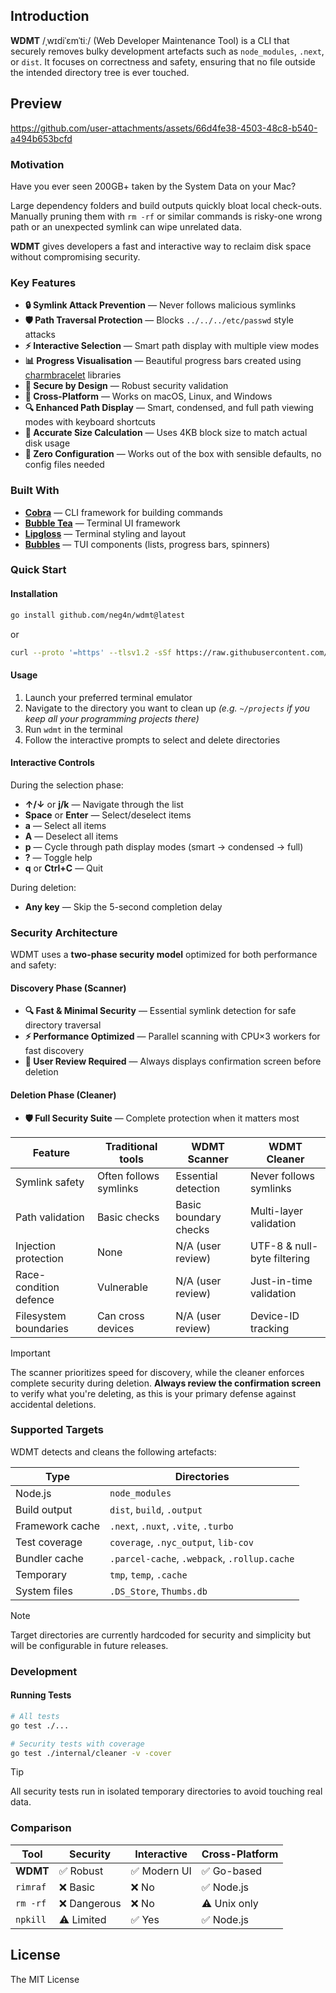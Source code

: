 ## Introduction

**WDMT** /ˌwɪdiˈɛmˈtiː/ (Web Developer Maintenance Tool) is a CLI that securely removes bulky development artefacts such as `node_modules`, `.next`, or `dist`. It focuses on correctness and safety, ensuring that no file outside the intended directory tree is ever touched.

## Preview



https://github.com/user-attachments/assets/66d4fe38-4503-48c8-b540-a494b653bcfd




### Motivation

Have you ever seen 200GB+ taken by the System Data on your Mac?

Large dependency folders and build outputs quickly bloat local check-outs.  Manually pruning them with `rm -rf` or similar commands is risky-one wrong path or an unexpected symlink can wipe unrelated data.

**WDMT** gives developers a fast and interactive way to reclaim disk space without compromising security.

### Key Features

- **🔒 Symlink Attack Prevention** — Never follows malicious symlinks  
- **🛡️ Path Traversal Protection** — Blocks `../../../etc/passwd` style attacks  
- **⚡ Interactive Selection** — Smart path display with multiple view modes  
- **📊 Progress Visualisation** — Beautiful progress bars created using [charmbracelet](charm.sh) libraries  
- **🎯 Secure by Design** — Robust security validation  
- **📱 Cross-Platform** — Works on macOS, Linux, and Windows  
- **🔍 Enhanced Path Display** — Smart, condensed, and full path viewing modes with keyboard shortcuts  
- **📏 Accurate Size Calculation** — Uses 4KB block size to match actual disk usage
- **🚀 Zero Configuration** — Works out of the box with sensible defaults, no config files needed

### Built With

- **[Cobra](https://github.com/spf13/cobra)** — CLI framework for building commands
- **[Bubble Tea](https://github.com/charmbracelet/bubbletea)** — Terminal UI framework
- **[Lipgloss](https://github.com/charmbracelet/lipgloss)** — Terminal styling and layout
- **[Bubbles](https://github.com/charmbracelet/bubbles)** — TUI components (lists, progress bars, spinners)

### Quick Start

#### Installation

```bash
go install github.com/neg4n/wdmt@latest
```

or

```bash
curl --proto '=https' --tlsv1.2 -sSf https://raw.githubusercontent.com/neg4n/wdmt/main/install.sh | sh
```

#### Usage

1. Launch your preferred terminal emulator
2. Navigate to the directory you want to clean up _(e.g. `~/projects` if you keep all your programming projects there)_
3. Run `wdmt` in the terminal
4. Follow the interactive prompts to select and delete directories

#### Interactive Controls

During the selection phase:
- **↑/↓** or **j/k** — Navigate through the list
- **Space** or **Enter** — Select/deselect items
- **a** — Select all items
- **A** — Deselect all items
- **p** — Cycle through path display modes (smart → condensed → full)
- **?** — Toggle help
- **q** or **Ctrl+C** — Quit

During deletion:
- **Any key** — Skip the 5-second completion delay

### Security Architecture

WDMT uses a **two-phase security model** optimized for both performance and safety:

#### **Discovery Phase (Scanner)**
- **🔍 Fast & Minimal Security** — Essential symlink detection for safe directory traversal
- **⚡ Performance Optimized** — Parallel scanning with CPU×3 workers for fast discovery
- **👀 User Review Required** — Always displays confirmation screen before deletion

#### **Deletion Phase (Cleaner)**
- **🛡️ Full Security Suite** — Complete protection when it matters most

| Feature | Traditional tools | WDMT Scanner | WDMT Cleaner |
|---------|------------------|--------------|--------------|
| Symlink safety | Often follows symlinks | Essential detection | Never follows symlinks |
| Path validation | Basic checks | Basic boundary checks | Multi-layer validation |
| Injection protection | None | N/A (user review) | UTF-8 & null-byte filtering |
| Race-condition defence | Vulnerable | N/A (user review) | Just-in-time validation |
| Filesystem boundaries | Can cross devices | N/A (user review) | Device-ID tracking |

> [!IMPORTANT]  
> The scanner prioritizes speed for discovery, while the cleaner enforces complete security during deletion. **Always review the confirmation screen** to verify what you're deleting, as this is your primary defense against accidental deletions.

### Supported Targets

WDMT detects and cleans the following artefacts:

| Type | Directories |
|------|-------------|
| Node.js | `node_modules` |
| Build output | `dist`, `build`, `.output` |
| Framework cache | `.next`, `.nuxt`, `.vite`, `.turbo` |
| Test coverage | `coverage`, `.nyc_output`, `lib-cov` |
| Bundler cache | `.parcel-cache`, `.webpack`, `.rollup.cache` |
| Temporary | `tmp`, `temp`, `.cache` |
| System files | `.DS_Store`, `Thumbs.db` |

> [!NOTE]  
> Target directories are currently hardcoded for security and simplicity but will be configurable in future releases.

### Development

#### Running Tests

```bash
# All tests
go test ./...

# Security tests with coverage
go test ./internal/cleaner -v -cover
```

> [!TIP]  
> All security tests run in isolated temporary directories to avoid touching real data.

### Comparison

| Tool | Security | Interactive | Cross-Platform |
|------|----------|-------------|----------------|
| **WDMT** | ✅ Robust | ✅ Modern UI | ✅ Go-based |
| `rimraf` | ❌ Basic | ❌ No | ✅ Node.js |
| `rm -rf` | ❌ Dangerous | ❌ No | ⚠️ Unix only |
| `npkill` | ⚠️ Limited | ✅ Yes | ✅ Node.js |

## License

The MIT License
